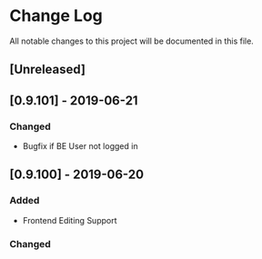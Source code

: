 # Change Log
All notable changes to this project will be documented in this file.

## [Unreleased]

## [0.9.101] - 2019-06-21

### Changed
- Bugfix if BE User not logged in

## [0.9.100] - 2019-06-20
### Added
- Frontend Editing Support

### Changed
